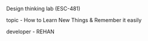 Design thinking lab (ESC-481)

topic - How to  Learn New Things & Remember it easily

developer - REHAN